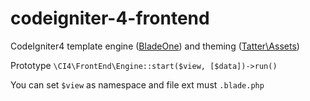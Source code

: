 # codeigniter-4-frontend
CodeIgniter4 template engine (<a href="https://github.com/eftec/bladeone">BladeOne</a>) and theming (<a href="https://github.com/tattersoftware/codeigniter4-assets/tree/develop#example">Tatter\Assets</a>)

Prototype `\CI4\FrontEnd\Engine::start($view, [$data])->run()`

You can set `$view` as namespace and file ext must `.blade.php`